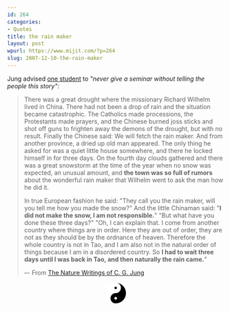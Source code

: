 ```yaml
---
id: 264
categories:
- Quotes
title: the rain maker
layout: post
wpurl: https://www.mijit.com/?p=264
slug: 2007-12-10-the-rain-maker
---
```

Jung advised <a href="https://www.amazon.com/exec/obidos/ASIN/1888602147/ref=nosim/mijitcom">one student</a> to <em>"never give a seminar without telling the people this story"</em>:

<blockquote>There was a great drought where the missionary Richard Wilhelm lived in China. There had not been a drop of rain and the situation became catastrophic. The Catholics made processions, the Protestants made prayers, and the Chinese burned joss sticks and shot off guns to frighten away the demons of the drought, but with no result. Finally the Chinese said: We will fetch the rain maker. And from another province, a dried up old man appeared. The only thing he asked for was a quiet little house somewhere, and there he locked himself in for three days. On the fourth day clouds gathered and there was a great snowstorm at the time of the year when no snow was expected, an unusual amount, and <strong>the town was so full of rumors</strong> about the wonderful rain maker that Wilhelm went to ask the man how he did it.

In true European fashion he said: "They call you the rain maker, will you tell me how you made the snow?" And the little Chinaman said: "<strong>I did not make the snow, I am not responsible.</strong>" "But what have you done these three days?" "Oh, I can explain that. I come from another country where things are in order. Here they are out of order, they are not as they should be by the ordnance of heaven. Therefore the whole country is not in Tao, and I am also not in the natural order of things because I am in a disordered country. So <strong>I had to wait three days until I was back in Tao, and then naturally the rain came.</strong>"

–- From <a href="https://www.amazon.com/exec/obidos/ASIN/1556433794/ref=nosim/mijitcom">The Nature Writings of C. G. Jung</a></blockquote>

<div align="center"><img src='/images/2008/01/tao1.gif' alt='tao1.gif' /></div>
